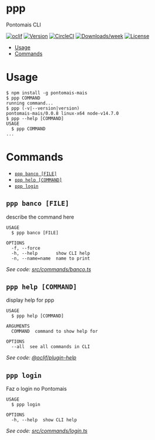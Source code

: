 ppp
===

Pontomais CLI

[![oclif](https://img.shields.io/badge/cli-oclif-brightgreen.svg)](https://oclif.io)
[![Version](https://img.shields.io/npm/v/ppp.svg)](https://npmjs.org/package/ppp)
[![CircleCI](https://circleci.com/gh/fmilani/ppp/tree/master.svg?style=shield)](https://circleci.com/gh/fmilani/ppp/tree/master)
[![Downloads/week](https://img.shields.io/npm/dw/ppp.svg)](https://npmjs.org/package/ppp)
[![License](https://img.shields.io/npm/l/ppp.svg)](https://github.com/fmilani/ppp/blob/master/package.json)

<!-- toc -->
* [Usage](#usage)
* [Commands](#commands)
<!-- tocstop -->
# Usage
<!-- usage -->
```sh-session
$ npm install -g pontomais-mais
$ ppp COMMAND
running command...
$ ppp (-v|--version|version)
pontomais-mais/0.0.8 linux-x64 node-v14.7.0
$ ppp --help [COMMAND]
USAGE
  $ ppp COMMAND
...
```
<!-- usagestop -->
# Commands
<!-- commands -->
* [`ppp banco [FILE]`](#ppp-banco-file)
* [`ppp help [COMMAND]`](#ppp-help-command)
* [`ppp login`](#ppp-login)

## `ppp banco [FILE]`

describe the command here

```
USAGE
  $ ppp banco [FILE]

OPTIONS
  -f, --force
  -h, --help       show CLI help
  -n, --name=name  name to print
```

_See code: [src/commands/banco.ts](https://github.com/fmilani/ppp/blob/v0.0.8/src/commands/banco.ts)_

## `ppp help [COMMAND]`

display help for ppp

```
USAGE
  $ ppp help [COMMAND]

ARGUMENTS
  COMMAND  command to show help for

OPTIONS
  --all  see all commands in CLI
```

_See code: [@oclif/plugin-help](https://github.com/oclif/plugin-help/blob/v3.1.0/src/commands/help.ts)_

## `ppp login`

Faz o login no Pontomais

```
USAGE
  $ ppp login

OPTIONS
  -h, --help  show CLI help
```

_See code: [src/commands/login.ts](https://github.com/fmilani/ppp/blob/v0.0.8/src/commands/login.ts)_
<!-- commandsstop -->
